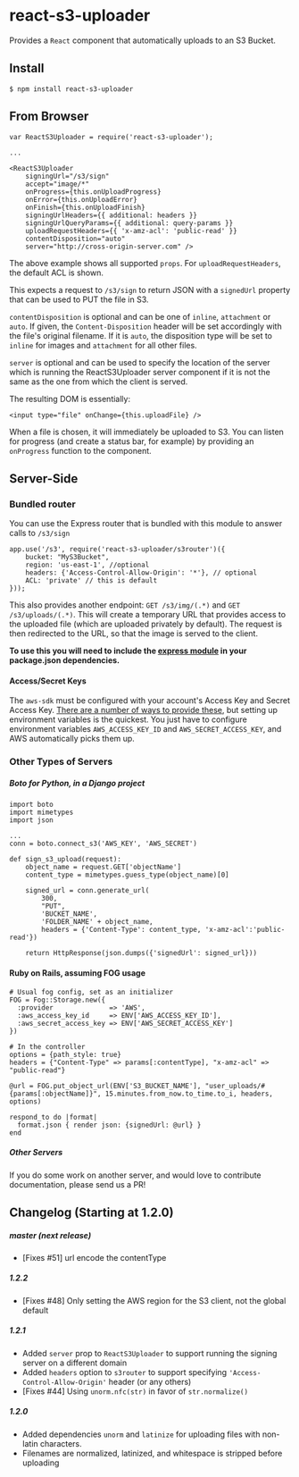 react-s3-uploader
===========================

Provides a `React` component that automatically uploads to an S3 Bucket.

Install
-----------

    $ npm install react-s3-uploader

From Browser
------------

    var ReactS3Uploader = require('react-s3-uploader');

    ...

    <ReactS3Uploader
        signingUrl="/s3/sign"
        accept="image/*"
        onProgress={this.onUploadProgress}
        onError={this.onUploadError}
        onFinish={this.onUploadFinish}
        signingUrlHeaders={{ additional: headers }}
        signingUrlQueryParams={{ additional: query-params }}
        uploadRequestHeaders={{ 'x-amz-acl': 'public-read' }}
        contentDisposition="auto"
        server="http://cross-origin-server.com" />

The above example shows all supported `props`.  For `uploadRequestHeaders`, the default ACL is shown.

This expects a request to `/s3/sign` to return JSON with a `signedUrl` property that can be used
to PUT the file in S3.

`contentDisposition` is optional and can be one of `inline`, `attachment` or `auto`. If given,
the `Content-Disposition` header will be set accordingly with the file's original filename.
If it is `auto`, the disposition type will be set to `inline` for images and `attachment` for
all other files.

`server` is optional and can be used to specify the location of the server which is
running the ReactS3Uploader server component if it is not the same as the one from
which the client is served.

The resulting DOM is essentially:

    <input type="file" onChange={this.uploadFile} />

When a file is chosen, it will immediately be uploaded to S3.  You can listen for progress (and
create a status bar, for example) by providing an `onProgress` function to the component.

Server-Side
-----------
### Bundled router
You can use the Express router that is bundled with this module to answer calls to `/s3/sign`

    app.use('/s3', require('react-s3-uploader/s3router')({
        bucket: "MyS3Bucket",
        region: 'us-east-1', //optional
        headers: {'Access-Control-Allow-Origin': '*'}, // optional
        ACL: 'private' // this is default
    }));

This also provides another endpoint: `GET /s3/img/(.*)` and `GET /s3/uploads/(.*)`.  This will create a temporary URL
that provides access to the uploaded file (which are uploaded privately by default).  The
request is then redirected to the URL, so that the image is served to the client.

**To use this you will need to include the [express module](https://www.npmjs.com/package/express) in your package.json dependencies.**

#### Access/Secret Keys

The `aws-sdk` must be configured with your account's Access Key and Secret Access Key.  [There are a number of ways to provide these](http://docs.aws.amazon.com/AWSJavaScriptSDK/guide/node-configuring.html), but setting up environment variables is the quickest.  You just have to configure environment variables `AWS_ACCESS_KEY_ID` and `AWS_SECRET_ACCESS_KEY`, and AWS automatically picks them up.

### Other Types of Servers

##### Boto for Python, in a Django project

    import boto
    import mimetypes
    import json

    ...
    conn = boto.connect_s3('AWS_KEY', 'AWS_SECRET')

    def sign_s3_upload(request):
        object_name = request.GET['objectName']
        content_type = mimetypes.guess_type(object_name)[0]

        signed_url = conn.generate_url(
            300,
            "PUT",
            'BUCKET_NAME',
            'FOLDER_NAME' + object_name,
            headers = {'Content-Type': content_type, 'x-amz-acl':'public-read'})

        return HttpResponse(json.dumps({'signedUrl': signed_url}))

#### Ruby on Rails, assuming FOG usage

    # Usual fog config, set as an initializer
    FOG = Fog::Storage.new({
      :provider              => 'AWS',
      :aws_access_key_id     => ENV['AWS_ACCESS_KEY_ID'],
      :aws_secret_access_key => ENV['AWS_SECRET_ACCESS_KEY']
    })

    # In the controller
    options = {path_style: true}
    headers = {"Content-Type" => params[:contentType], "x-amz-acl" => "public-read"}

    @url = FOG.put_object_url(ENV['S3_BUCKET_NAME'], "user_uploads/#{params[:objectName]}", 15.minutes.from_now.to_time.to_i, headers, options)

    respond_to do |format|
      format.json { render json: {signedUrl: @url} }
    end


##### Other Servers

If you do some work on another server, and would love to contribute documentation, please send us a PR!


Changelog (Starting at 1.2.0)
------------

##### master (next release)

* [Fixes #51] url encode the contentType

##### 1.2.2

* [Fixes #48] Only setting the AWS region for the S3 client, not the global default

##### 1.2.1

* Added `server` prop to `ReactS3Uploader` to support running the signing server on a different domain
* Added `headers` option to `s3router` to support specifying `'Access-Control-Allow-Origin'` header (or any others)
* [Fixes #44] Using `unorm.nfc(str)` in favor of `str.normalize()`

##### 1.2.0

* Added dependencies `unorm` and `latinize` for uploading files with non-latin characters.
* Filenames are normalized, latinized, and whitespace is stripped before uploading
